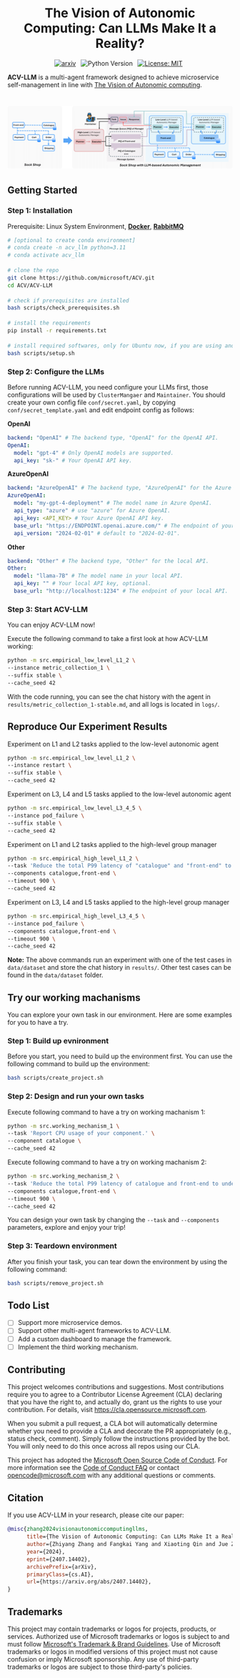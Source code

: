 <h1 align="center">
    <b>The Vision of Autonomic Computing: Can LLMs Make It a Reality?</b>
</h1>

<div align="center">

[![arxiv](https://img.shields.io/badge/Paper-arXiv:2407.14402-b31b1b.svg)](https://arxiv.org/abs/2407.14402)&ensp;
![Python Version](https://img.shields.io/badge/Python-3776AB?&logo=python&logoColor=white-blue&label=3.9%20%7C%203.10%20%7C%203.11)&ensp;
[![License: MIT](https://img.shields.io/badge/License-MIT-yellow.svg)](https://opensource.org/licenses/MIT)&ensp;

</div>

**ACV-LLM** is a multi-agent framework designed to achieve microservice self-management in line with [The Vision of Autonomic computing](https://ieeexplore.ieee.org/abstract/document/1160055).

<h1 align="center">
    <!-- <img src="assets/two-level-architecture.png" width=500/>  -->
    <img src="assets/framework.png">
</h1>

## Getting Started

### Step 1: Installation
Prerequisite: Linux System Environment, **[Docker](https://docs.docker.com/engine/install/)**, **[RabbitMQ](https://www.rabbitmq.com/docs/download)**

```bash
# [optional to create conda environment]
# conda create -n acv_llm python=3.11
# conda activate acv_llm

# clone the repo
git clone https://github.com/microsoft/ACV.git
cd ACV/ACV-LLM

# check if prerequisites are installed
bash scripts/check_prerequisites.sh

# install the requirements
pip install -r requirements.txt

# install required softwares, only for Ubuntu now, if you are using another system, please see setup.sh to get details
bash scripts/setup.sh
```

### Step 2: Configure the LLMs
Before running ACV-LLM, you need configure your LLMs first, those configurations will be used by `ClusterMangaer` and `Maintainer`. You should create your own config file `conf/secret.yaml`, by copying `conf/secret_template.yaml` and edit endpoint config as follows:

**OpenAI**
```yaml
backend: "OpenAI" # The backend type, "OpenAI" for the OpenAI API.
OpenAI:
  model: "gpt-4" # Only OpenAI models are supported.
  api_key: "sk-" # Your OpenAI API key.
```

**AzureOpenAI**
```yaml
backend: "AzureOpenAI" # The backend type, "AzureOpenAI" for the Azure OpenAI API.
AzureOpenAI:
  model: "my-gpt-4-deployment" # The model name in Azure OpenAI.
  api_type: "azure" # use "azure" for Azure OpenAI.
  api_key: <API_KEY> # Your Azure OpenAI API key.
  base_url: "https://ENDPOINT.openai.azure.com/" # The endpoint of your Azure OpenAI API.
  api_version: "2024-02-01" # default to "2024-02-01".
```

**Other**
```yaml
backend: "Other" # The backend type, "Other" for the local API.
Other:
  model: "llama-7B" # The model name in your local API.
  api_key: "" # Your local API key, optional.
  base_url: "http://localhost:1234" # The endpoint of your local API.
```

### Step 3: Start ACV-LLM
You can enjoy ACV-LLM now!

Execute the following command to take a first look at how ACV-LLM working:
```bash
python -m src.empirical_low_level_L1_2 \
--instance metric_collection_1 \
--suffix stable \
--cache_seed 42
```
With the code running, you can see the chat history with the agent in `results/metric_collection_1-stable.md`, and all logs is located in `logs/`.

## Reproduce Our Experiment Results

Experiment on L1 and L2 tasks applied to the low-level autonomic agent

```bash
python -m src.empirical_low_level_L1_2 \
--instance restart \
--suffix stable \
--cache_seed 42
```

Experiment on L3, L4 and L5 tasks applied to the low-level autonomic agent
```bash
python -m src.empirical_low_level_L3_4_5 \
--instance pod_failure \
--suffix stable \
--cache_seed 42
```

Experiment on L1 and L2 tasks applied to the high-level group manager
```bash
python -m src.empirical_high_level_L1_2 \
--task 'Reduce the total P99 latency of "catalogue" and "front-end" to under 400 ms.' \
--components catalogue,front-end \
--timeout 900 \
--cache_seed 42
```

Experiment on L3, L4 and L5 tasks applied to the high-level group manager
```bash
python -m src.empirical_high_level_L3_4_5 \
--instance pod_failure \
--components catalogue,front-end \
--timeout 900 \
--cache_seed 42
```

**Note:** The above commands run an experiment with one of the test cases in `data/dataset` and store the chat history in `results/`. Other test cases can be found in the `data/dataset` folder.

## Try our working machanisms

You can explore your own task in our environment. Here are some examples for you to have a try.

### Step 1: Build up evnironment
Before you start, you need to build up the environment first. You can use the following command to build up the environment:
```bash
bash scripts/create_project.sh
```

### Step 2: Design and run your own tasks

Execute following command to have a try on working machanism 1:
```bash
python -m src.working_mechanism_1 \
--task 'Report CPU usage of your component.' \
--component catalogue \
--cache_seed 42
```

Execute following command to have a try on working machanism 2:
```bash
python -m src.working_mechanism_2 \
--task 'Reduce the total P99 latency of catalogue and front-end to under 400 ms.' \
--components catalogue,front-end \
--timeout 900 \
--cache_seed 42
```

You can design your own task by changing the `--task` and `--components` parameters, explore and enjoy your trip!
### Step 3: Teardown environment
After you finish your task, you can tear down the environment by using the following command:
```bash
bash scripts/remove_project.sh
```

## Todo List
- [ ] Support more microservice demos.
- [ ] Support other multi-agent frameworks to ACV-LLM.
- [ ] Add a custom dashboard to manage the framework.
- [ ] Implement the third working mechanism.

## Contributing

This project welcomes contributions and suggestions.  Most contributions require you to agree to a
Contributor License Agreement (CLA) declaring that you have the right to, and actually do, grant us
the rights to use your contribution. For details, visit https://cla.opensource.microsoft.com.

When you submit a pull request, a CLA bot will automatically determine whether you need to provide
a CLA and decorate the PR appropriately (e.g., status check, comment). Simply follow the instructions
provided by the bot. You will only need to do this once across all repos using our CLA.

This project has adopted the [Microsoft Open Source Code of Conduct](https://opensource.microsoft.com/codeofconduct/).
For more information see the [Code of Conduct FAQ](https://opensource.microsoft.com/codeofconduct/faq/) or
contact [opencode@microsoft.com](mailto:opencode@microsoft.com) with any additional questions or comments.

## Citation

If you use ACV-LLM in your research, please cite our paper:
```BibTex
@misc{zhang2024visionautonomiccomputingllms,
      title={The Vision of Autonomic Computing: Can LLMs Make It a Reality?}, 
      author={Zhiyang Zhang and Fangkai Yang and Xiaoting Qin and Jue Zhang and Qingwei Lin and Gong Cheng and Dongmei Zhang and Saravan Rajmohan and Qi Zhang},
      year={2024},
      eprint={2407.14402},
      archivePrefix={arXiv},
      primaryClass={cs.AI},
      url={https://arxiv.org/abs/2407.14402}, 
}
```

## Trademarks

This project may contain trademarks or logos for projects, products, or services. Authorized use of Microsoft trademarks or logos is subject to and must follow [Microsoft's Trademark & Brand Guidelines](https://www.microsoft.com/en-us/legal/intellectualproperty/trademarks/usage/general).
Use of Microsoft trademarks or logos in modified versions of this project must not cause confusion or imply Microsoft sponsorship.
Any use of third-party trademarks or logos are subject to those third-party's policies.
